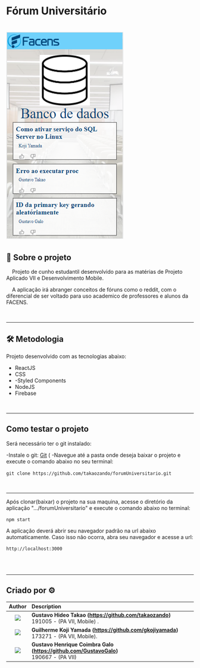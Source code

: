 # Fórum Universitário

<h1  >
    <img  src = "for_readme/topicos.PNG">

</h1>


## 📃 **Sobre o projeto**

&nbsp;&nbsp;&nbsp;&nbsp;Projeto de cunho estudantil desenvolvido para as matérias de Projeto Aplicado VII e Desenvolvimento Mobile. 
<br>

&nbsp;&nbsp;&nbsp;&nbsp;A aplicação irá abranger conceitos de fóruns como o reddit, com o diferencial de ser voltado para uso academico de professores e alunos da FACENS. <br>

<br>

---

## 🛠 **Metodologia**

Projeto desenvolvido com as tecnologias abaixo:

- ReactJS
- CSS
- -Styled Components
- NodeJS
- Firebase
 
<br>

---

## **Como testar o projeto** 

Será necessário ter o git instalado:

-Instale o git:
   [Git](https://git-scm.com/downloads)&nbsp;( 
-Navegue até a pasta onde deseja baixar o projeto e execute o comando abaixo no seu terminal:

`git clone https://github.com/takaozando/forumUniversitario.git`

<br>

---

Após clonar(baixar) o projeto na sua maquina, acesse o diretório da aplicação ".../forumUniversitario" e execute o comando abaixo no terminal:

```
npm start
```

A aplicação deverá abrir seu navegador padrão na url abaixo automaticamente. Caso isso não ocorra, abra seu navegador e acesse a url:
```
http://localhost:3000
```
<br>

<br>

---

## Criado por ⚙

| Author | Description |
| :---: | :--- |
<img src="https://avatars.githubusercontent.com/u/69652926?v=4" width="170"> | **Gustavo Hideo Takao (https://github.com/takaozando)**<br> 191005 - (PA VII, Mobile) .<br> ||
<img src="https://avatars.githubusercontent.com/u/70176420?v=4" width="170"> | **Guilherme Koji Yamada (https://github.com/gkojiyamada)**<br> 173271 - (PA VII, Mobile).<br> ||
<img src="https://avatars.githubusercontent.com/u/42772936?v=4" width="170"> | **Gustavo Henrique Coimbra Galo (https://github.com/GustavoGalo)**<br> 190667 - (PA VII)
